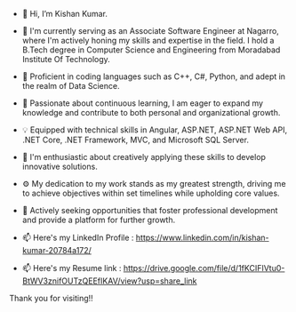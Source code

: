 - 👋 Hi, I’m Kishan Kumar.
- 💞️ I'm currently serving as an Associate Software Engineer at Nagarro, where I'm actively honing my skills and expertise in the field. I hold a B.Tech degree in Computer Science and Engineering from Moradabad Institute Of Technology.
- 🚀 Proficient in coding languages such as C++, C#, Python, and adept in the realm of Data Science.
- 🌟 Passionate about continuous learning, I am eager to expand my knowledge and contribute to both personal and organizational growth.
- 💡 Equipped with technical skills in Angular, ASP.NET, ASP.NET Web API, .NET Core, .NET Framework, MVC, and Microsoft SQL Server.
- 🎨 I'm enthusiastic about creatively applying these skills to develop innovative solutions.
- ⚙️ My dedication to my work stands as my greatest strength, driving me to achieve objectives within set timelines while upholding core values.
- 🎯 Actively seeking opportunities that foster professional development and provide a platform for further growth.

- 📫 Here's my LinkedIn Profile : https://www.linkedin.com/in/kishan-kumar-20784a172/
- 📫 Here's my Resume link : https://drive.google.com/file/d/1fKCIFIVtu0-BtWV3znifOUTzQEEfIKAV/view?usp=share_link

Thank you for visiting!!


<!---
KishanKumar3/KishanKumar3 is a ✨ special ✨ repository because its `README.md` (this file) appears on your GitHub profile.
You can click the Preview link to take a look at your changes.
--->
